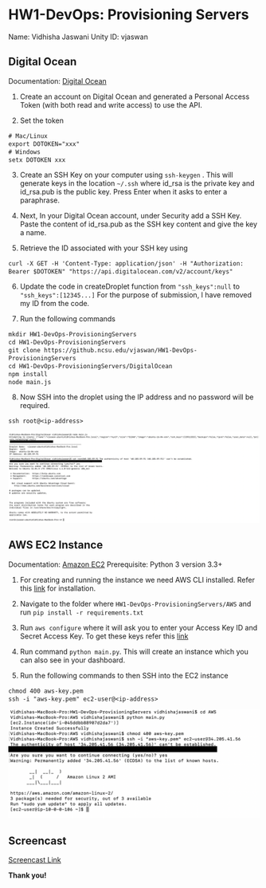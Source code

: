 # HW1-DevOps: Provisioning Servers

Name: Vidhisha Jaswani Unity ID: vjaswan

## Digital Ocean

Documentation: [Digital Ocean](https://developers.digitalocean.com/documentation/v2/)

1. Create an account on Digital Ocean and generated a Personal Access Token (with both read and write access) to use
the API.

2. Set the token
```
# Mac/Linux
export DOTOKEN="xxx"
# Windows
setx DOTOKEN xxx
```
3. Create an SSH Key on your computer using ```ssh-keygen``` . This will generate keys in the location ```~/.ssh```
where id_rsa is the private key and id_rsa.pub is the public key. Press Enter when it asks to enter a paraphrase.

4. Next, In your Digital Ocean account, under Security add a SSH Key. Paste the content of id_rsa.pub as the SSH key
content and give the key a name.

5. Retrieve the ID associated with your SSH key using

```
curl -X GET -H 'Content-Type: application/json' -H "Authorization: Bearer $DOTOKEN" "https://api.digitalocean.com/v2/account/keys"
```

6. Update the code in createDroplet function from ```"ssh_keys":null``` to  ```"ssh_keys":[12345...]```
For the purpose of submission, I have removed my ID from the code.

7. Run the following commands
```
mkdir HW1-DevOps-ProvisioningServers
cd HW1-DevOps-ProvisioningServers
git clone https://github.ncsu.edu/vjaswan/HW1-DevOps-ProvisioningServers
cd HW1-DevOps-ProvisioningServers/DigitalOcean
npm install
node main.js
```

8. Now SSH into the droplet using the IP address and no password will be required. 
```
ssh root@<ip-address>
```

![digitalocean](images/digitalocean.png)

## AWS EC2 Instance

Documentation: [Amazon EC2](https://boto3.amazonaws.com/v1/documentation/api/latest/guide/ec2-examples.html)
Prerequisite: Python 3 version 3.3+

1. For creating and running the instance we need AWS CLI installed. Refer this [link](https://boto3.amazonaws.com/v1/documentation/api/latest/guide/ec2-examples.html) for installation.

1. Navigate to the folder where ```HW1-DevOps-ProvisioningServers/AWS``` and run ``` pip install -r requirements.txt ```

2. Run ``` aws configure ``` where it will ask you to enter your Access Key ID and Secret Access Key. To get these keys refer this [link](https://boto3.amazonaws.com/v1/documentation/api/latest/guide/ec2-examples.html)

3. Run command ```python main.py```. This will create an instance which you can also see in your dashboard.

4. Run the following commands to then SSH into the EC2 instance
``` 
chmod 400 aws-key.pem
ssh -i "aws-key.pem" ec2-user@<ip-address>
```

![aws](images/aws.png)

## Screencast
[Screencast Link]()

**Thank you!**

